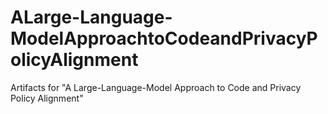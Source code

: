 # ALarge-Language-ModelApproachtoCodeandPrivacyPolicyAlignment
Artifacts for "A Large-Language-Model Approach to Code and Privacy Policy Alignment"
